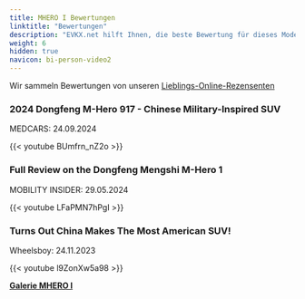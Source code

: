 ```yaml
---
title: MHERO I Bewertungen
linktitle: "Bewertungen"
description: "EVKX.net hilft Ihnen, die beste Bewertung für dieses Modell zu finden."
weight: 6
hidden: true
navicon: bi-person-video2
---
```

Wir sammeln Bewertungen von unseren [Lieblings-Online-Rezensenten](../../../../../guides/evreviewers/)

<div class="container text-center shadow p-2 pe-4 mb-5 bg-body-tertiary rounded border">
<h3>2024 Dongfeng M-Hero 917 - Chinese Military-Inspired SUV</h3>
<p>MEDCARS: 24.09.2024</p>

{{< youtube BUmfrn_nZ2o >}}

</div>
<div class="container text-center shadow p-2 pe-4 mb-5 bg-body-tertiary rounded border">
<h3>Full Review on the Dongfeng Mengshi M-Hero 1</h3>
<p>MOBILITY INSIDER: 29.05.2024</p>

{{< youtube LFaPMN7hPgI >}}

</div>
<div class="container text-center shadow p-2 pe-4 mb-5 bg-body-tertiary rounded border">
<h3>Turns Out China Makes The Most American SUV!</h3>
<p>Wheelsboy: 24.11.2023</p>

{{< youtube l9ZonXw5a98 >}}

</div>
<div class="mt-3 mb-3">
<a href="../gallery/" class="text-decoration-none text-black">
<strong><i class="bi-arrow-left"></i>Galerie  </strong>
</a>
<a href="../" class="text-decoration-none text-black float-end">
<strong>MHERO I <i class="bi-arrow-right"></i></strong>
</a>
</div>
